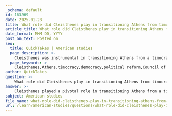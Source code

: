 ```yaml
---
_schema: default
id: 163969
date: 2025-01-28
title: What role did Cleisthenes play in transitioning Athens from timocracy to democracy?
article_title: What role did Cleisthenes play in transitioning Athens from timocracy to democracy?
date_format: MMM DD, YYYY
post_on_text: Posted on
seo:
  title: QuickTakes | American studies
  page_description: >-
    Cleisthenes was instrumental in transitioning Athens from a timocracy to a democracy around 508 BC, through political reforms that reorganized the political structure, empowered citizens, and reduced the influence of the aristocracy.
  page_keywords: >-
    Cleisthenes,Athens,timocracy,democracy,political reform,Council of 500,Assembly,aristocracy,political rights,dēmos,governance,ancient Greece
author: QuickTakes
question: >-
    What role did Cleisthenes play in transitioning Athens from timocracy to democracy?
answer: >-
    Cleisthenes played a pivotal role in transitioning Athens from a timocracy, which was characterized by political rights based on wealth, to a more inclusive form of democracy around 508 BC. His reforms are often referred to as the foundation of Athenian democracy, earning him the title "Father of Athenian Democracy."\n\n### Key Contributions of Cleisthenes:\n\n1. **Reorganization of Political Structure**:\n   - Cleisthenes introduced a new tribal system that divided the population of Attica into **demes** (local communities), **trittyes** (subdivisions of tribes), and **ten tribes**. This reorganization aimed to break the power of traditional aristocratic families and promote a more equitable representation of citizens in governance.\n\n2. **Formation of the Council of 500 (Boule)**:\n   - He established the **Council of 500**, which was composed of representatives from each of the ten tribes. This council was responsible for setting the agenda for the Assembly (ekklēsia) and allowed for broader participation in the political process, thereby diminishing the influence of the wealthy elite.\n\n3. **Empowerment of the Assembly (Ekklesia)**:\n   - Cleisthenes' reforms significantly enhanced the role of the **Assembly**, where all male citizens could participate directly in decision-making. This shift from a system where political power was concentrated among the wealthy to one where all citizens had a voice marked a critical step towards democracy.\n\n4. **Reduction of Aristocratic Power**:\n   - By restructuring the political landscape and creating institutions that favored broader participation, Cleisthenes effectively reduced the power of the aristocracy. His reforms encouraged a sense of civic identity and responsibility among the citizens, fostering a political environment where the dēmos (the people) had a direct say in governance.\n\n5. **Legacy of Democratic Principles**:\n   - Cleisthenes' reforms laid the groundwork for the development of democratic principles in Athens, such as equal political rights and the idea of citizen participation in governance. This was a significant departure from the timocratic system established by Solon, where political rights were tied to wealth.\n\nIn summary, Cleisthenes' reforms were instrumental in transforming Athens into a democracy by reorganizing its political structure, empowering citizens, and diminishing the power of the aristocracy. His contributions not only facilitated the transition from timocracy to democracy but also established a model of governance that would influence democratic systems in the future.
subject: American studies
file_name: what-role-did-cleisthenes-play-in-transitioning-athens-from-timocracy-to-democracy.md
url: /learn/american-studies/questions/what-role-did-cleisthenes-play-in-transitioning-athens-from-timocracy-to-democracy
---
```


&nbsp;